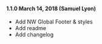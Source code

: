 #### 1.1.0 March 14, 2018 (Samuel Lyon)
* Add NW Global Footer & styles
* Add readme
* Add changelog
